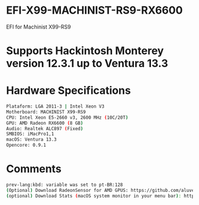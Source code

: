 # EFI-X99-MACHINIST-RS9-RX6600
EFI for Machinist X99-RS9

# Supports Hackintosh Monterey version 12.3.1 up to Ventura 13.3

# Hardware Specifications

```bash
Plataform: LGA 2011-3 | Intel Xeon V3
Motherboard: MACHINIST X99-RS9
CPU: Intel Xeon E5-2660 v3, 2600 MHz (10C/20T)
GPU: AMD Radeon RX6600 (8 GB)
Audio: Realtek ALC897 (Fixed)
SMBIOS: iMacPro1,1
macOS: Ventura 13.3
Opencore: 0.9.1
```

# Comments
```bash
prev-lang:kbd: variable was set to pt-BR:128
(Optional) Download RadeonSensor for AMD GPUS: https://github.com/aluveitie/RadeonSensor
(optional) Download Stats (macOS system monitor in your menu bar): https://github.com/exelban/stats
```